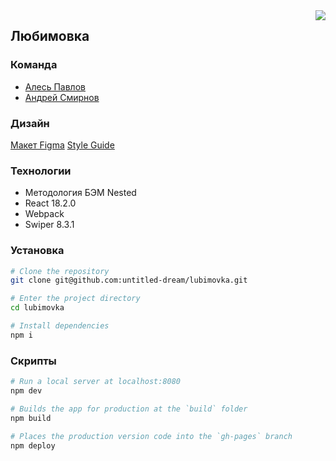 <div dir='rtl'><a style="float: right" href='https://github.com/untitled-dream/lubimovka/blob/react/README.en.md'><img src='https://img.shields.io/badge/Read this on English-blue'/></a></div>

## __Любимовка__

### Команда
- [Алесь Павлов](https://github.com/pavlovales/)
- [Андрей Смирнов](https://github.com/untitled-dream/)

<!--
  - [Серебрякова Соня](https://github.com/noi5enu1sanc3/)
  - [Епифанова Екатерина](https://github.com/EpiphES/)
  - [Николаев Павел](https://github.com/pavelnikolaew/)
  - [Бельтюков Алексей<](https://github.com/xonika9/)
-->

### Дизайн
[Макет Figma](https://www.figma.com/file/8RmFow9sgbN1Z1A2GTUY96/Lubimovka?node-id=0%3A337)
[Style Guide](https://www.figma.com/proto/zpyHTGb3aKiAbpJJoIVqQ2/lubimovka?page-id=822%3A11417&node-id=859%3A13873&viewport=11728%2C2764%2C1.1076146364212036&scaling=min-zoom&starting-point-node-id=859%3A13873&hide-ui=1)

### Технологии
- Методология БЭМ Nested
- React 18.2.0
- Webpack
- Swiper 8.3.1

### Установка

```bash
# Clone the repository
git clone git@github.com:untitled-dream/lubimovka.git

# Enter the project directory
cd lubimovka

# Install dependencies
npm i
```

### Скрипты

```bash
# Run a local server at localhost:8080
npm dev

# Builds the app for production at the `build` folder
npm build

# Places the production version code into the `gh-pages` branch
npm deploy
```
